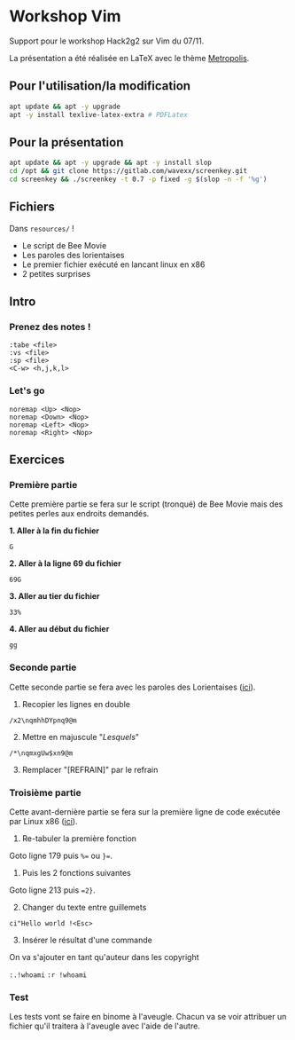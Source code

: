 # Workshop Vim

Support pour le workshop Hack2g2 sur Vim du 07/11.

La présentation a été réalisée en LaTeX avec le thème [Metropolis](https://github.com/matze/mtheme).

## Pour l'utilisation/la modification

```bash
apt update && apt -y upgrade
apt -y install texlive-latex-extra # PDFLatex
```

## Pour la présentation

```bash
apt update && apt -y upgrade && apt -y install slop
cd /opt && git clone https://gitlab.com/wavexx/screenkey.git
cd screenkey && ./screenkey -t 0.7 -p fixed -g $(slop -n -f '%g')
```

## Fichiers

Dans `resources/` !

* Le script de Bee Movie
* Les paroles des lorientaises
* Le premier fichier exécuté en lancant linux en x86
* 2 petites surprises

## Intro

### Prenez des notes !

```vim
:tabe <file>
:vs <file>
:sp <file>
<C-w> <h,j,k,l>
```

### Let's go
```vim
noremap <Up> <Nop>
noremap <Down> <Nop>
noremap <Left> <Nop>
noremap <Right> <Nop>
```

## Exercices

### Première partie

Cette première partie se fera sur le script (tronqué) de Bee Movie mais des petites perles aux endroits demandés.

__1. Aller à la fin du fichier__

`G`

__2. Aller à la ligne 69 du fichier__

`69G`

__3. Aller au tier du fichier__

`33%`

__4. Aller au début du fichier__

`gg`

### Seconde partie

Cette seconde partie se fera avec les paroles des Lorientaises ([ici](resources/lyrics)).

1. Recopier les lignes en double

`/x2\nqmhhDYpnq9@m`

2. Mettre en majuscule "*Lesquels*"

`/*\nqmxgUw$xn9@m`

3. Remplacer "[REFRAIN]" par le refrain

### Troisième partie

Cette avant-dernière partie se fera sur la première ligne de code exécutée par Linux x86 ([ici](resources/main.c)).

1. Re-tabuler la première fonction

Goto ligne 179 puis `%=` ou `}=`.

1. Puis les 2 fonctions suivantes

Goto ligne 213 puis `=2}`.

2. Changer du texte entre guillemets

`ci"Hello world !<Esc>`

3. Insérer le résultat d'une commande

On va s'ajouter en tant qu'auteur dans les copyright

`:.!whoami`
`:r !whoami`

### Test

Les tests vont se faire en binome à l'aveugle.
Chacun va se voir attribuer un fichier qu'il traitera à l'aveugle avec l'aide de l'autre.

